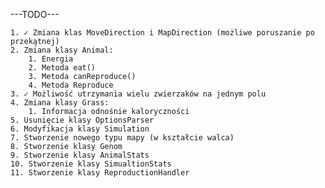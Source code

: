 ---TODO---

    1. ✓ Zmiana klas MoveDirection i MapDirection (możliwe poruszanie po przekątnej)
    2. Zmiana klasy Animal:
        1. Energia
        2. Metoda eat()
        3. Metoda canReproduce()
        4. Metoda Reproduce
    3. ✓ Możliwość utrzymania wielu zwierzaków na jednym polu
    4. Zmiana klasy Grass:
        1. Informacja odnośnie kaloryczności
    5. Usunięcie klasy OptionsParser
    6. Modyfikacja klasy Simulation
    7. Stworzenie nowego typu mapy (w kształcie walca)
    8. Stworzenie klasy Genom
    9. Stworzenie klasy AnimalStats
    10. Stworzenie klasy SimualtionStats
    11. Stworzenie klasy ReproductionHandler
